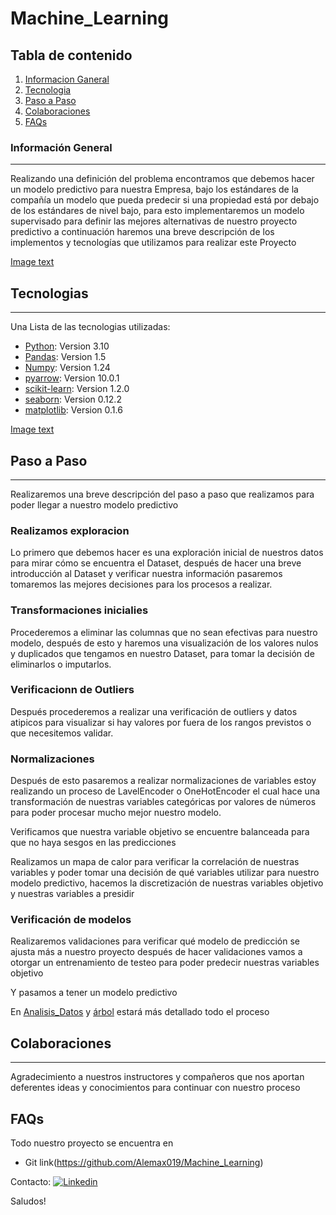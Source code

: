 # Machine_Learning


## Tabla de contenido
1. [Informacion Ganeral](#informacion-general)
2. [Tecnologia](#tecnologia)
3. [Paso a Paso](#paso-a-paso)
3. [Colaboraciones](#colaboraciones)
4. [FAQs](#faqs)
### Información General
***
Realizando una definición del problema encontramos que debemos hacer un modelo predictivo para nuestra Empresa, bajo los estándares de la compañía un modelo que pueda predecir si una propiedad está por debajo de los estándares de nivel bajo, para esto implementaremos un modelo supervisado para definir las mejores alternativas de nuestro proyecto predictivo a continuación haremos una breve descripción de los implementos y tecnologías que utilizamos para realizar este Proyecto

[Image text]( https://github.com/Alemax019/Machine_Learning/blob/main/descarga.jpeg)

## Tecnologias
***
Una Lista de las tecnologias utilizadas:
* [Python](https://example.com): Version 3.10
* [Pandas](https://example.com): Version 1.5
* [Numpy](https://example.com): Version 1.24
* [pyarrow](https://example.com): Version 10.0.1
* [scikit-learn](https://example.com): Version 1.2.0
* [seaborn](https://example.com): Version 0.12.2
* [matplotlib](https://example.com): Version 0.1.6

[Image text](https://github.com/Alemax019/Machine_Learning/blob/main/1_2aGjVH9aCRSXsMg1vT4peg.png)

## Paso a Paso
***
Realizaremos una breve descripción del paso a paso que realizamos para poder llegar a nuestro modelo predictivo

### Realizamos exploracion 
Lo primero que debemos hacer es una exploración inicial de nuestros datos para mirar cómo se encuentra el Dataset, después de hacer una breve introducción al Dataset y verificar nuestra información pasaremos tomaremos las mejores decisiones para los procesos a realizar.

### Transformaciones inicialies

Procederemos a eliminar las columnas que no sean efectivas para nuestro modelo, después de esto y haremos una visualización de los valores nulos y duplicados que tengamos en nuestro Dataset, para tomar la decisión de eliminarlos o imputarlos.
### Verificacionn de Outliers

Después procederemos a realizar una verificación de outliers y datos atipicos para visualizar si hay valores por fuera de los rangos previstos o que necesitemos validar.

### Normalizaciones

Después de esto pasaremos a realizar normalizaciones de variables estoy realizando un proceso de LavelEncoder o OneHotEncoder el cual hace una transformación de nuestras variables categóricas por valores de números para poder procesar mucho mejor nuestro modelo.

Verificamos que nuestra variable objetivo se encuentre balanceada para que no haya sesgos en las predicciones 

Realizamos un mapa de calor para verificar la correlación de nuestras variables y poder tomar una decisión de qué variables utilizar para nuestro modelo predictivo, hacemos la discretización de nuestras variables objetivo y nuestras variables a presidir 

### Verificación de modelos 

Realizaremos validaciones para verificar qué modelo de predicción se ajusta más a nuestro proyecto después de hacer validaciones vamos a otorgar un entrenamiento de testeo para poder predecir nuestras variables objetivo

Y pasamos a tener un modelo predictivo

En [Analisis_Datos](https://github.com/Alemax019/Machine_Learning/blob/main/Analisis_Datos.ipynb) y [árbol](https://github.com/Alemax019/Machine_Learning/blob/main/Arbol.ipynb) estará más detallado todo el proceso

## Colaboraciones
***
Agradecimiento a nuestros instructores y compañeros que nos aportan deferentes ideas y conocimientos para continuar con nuestro proceso

## FAQs

Todo nuestro proyecto se encuentra en 
* Git link(https://github.com/Alemax019/Machine_Learning)

Contacto:  <a href="https://www.linkedin.com/in/alemax019/"><img alt="Linkedin" src="https://img.shields.io/badge/Linkedin-0077B5?style=flat&logo=linkedin&logoColor=white"></a>  

Saludos!


